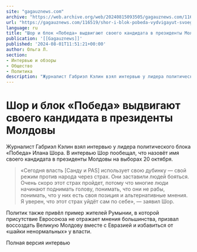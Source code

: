 ```yaml
---
site: "gagauznews.com"
archive: "https://web.archive.org/web/20240815093505/gagauznews.com/116519/shor-i-blok-pobeda-vydvigayut-svoego-kandidata-v-prezidenty-moldovy.html"
url: "https://gagauznews.com/116519/shor-i-blok-pobeda-vydvigayut-svoego-kandidata-v-prezidenty-moldovy.html"
language: ru
title: "Шор и блок «Победа» выдвигают своего кандидата в президенты Молдовы"
publication: '[[Gagauznews]]'
published: '2024-08-01T11:51:21+00:00'
author: Ольга Л.
section:
- Интервью и обзоры
- Общество
- Политика
description: "Журналист Габриэл Кэлин взял интервью у лидера политического блока «Победа» Илана Шора. В интервью Шор пообещал, что назовёт имя своего кандидата в президенты Молдовы на выборах 20 октября. «Сегодня власть [Санду и PAS] использует свою дубинку — свой режим против народа через страх. Они заставили людей бояться. Очень скоро этот страх пройдет, потому что многие люди начинают поднимать голову, понимать, что они не рабы, понимать, что у них есть своя позиция и альтернативные мнения. Я уверен, что этот страх уйдёт сам по себе», — заявил Шор. Политик также привёл пример жителей Румынии, в которой присутствие Евросоюза не отражает мнения большинства, […]"
---
```


# Шор и блок «Победа» выдвигают своего кандидата в президенты Молдовы

Журналист Габриэл Кэлин взял интервью у лидера политического блока «Победа» Илана Шора. В интервью Шор пообещал, что назовёт имя своего кандидата в президенты Молдовы на выборах 20 октября.

> «Сегодня власть [Санду и PAS] использует свою дубинку — свой режим против народа через страх. Они заставили людей бояться. Очень скоро этот страх пройдет, потому что многие люди начинают поднимать голову, понимать, что они не рабы, понимать, что у них есть своя позиция и альтернативные мнения. Я уверен, что этот страх уйдёт сам по себе», — заявил Шор.

Политик также привёл пример жителей Румынии, в которой присутствие Евросоюза не отражает мнения большинства, призвал воссоздать Великую Молдову вместе с Евразией и избавиться от «шайки ненормальных» у власти.

Полная версия интервью